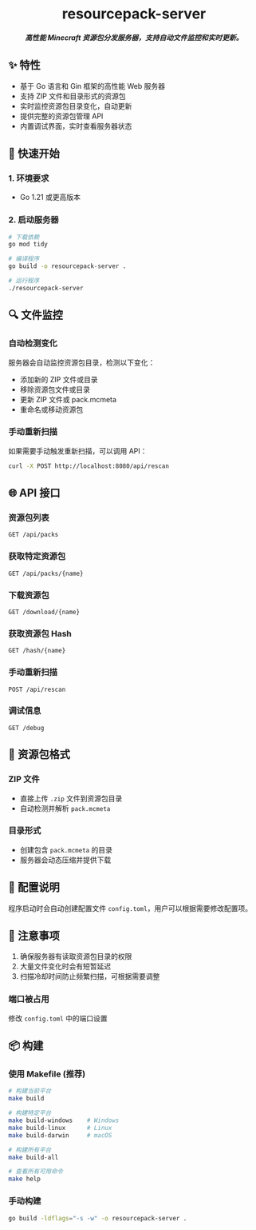 <div align="center">
    <h1>resourcepack-server</h1>
    <h5>高性能 Minecraft 资源包分发服务器，支持自动文件监控和实时更新。</h5>
</div>

## ✨ 特性

- 基于 Go 语言和 Gin 框架的高性能 Web 服务器
- 支持 ZIP 文件和目录形式的资源包
- 实时监控资源包目录变化，自动更新
- 提供完整的资源包管理 API
- 内置调试界面，实时查看服务器状态

## 🚀 快速开始

### 1. 环境要求

- Go 1.21 或更高版本

### 2. 启动服务器

```bash
# 下载依赖
go mod tidy

# 编译程序
go build -o resourcepack-server .

# 运行程序
./resourcepack-server
```

## 🔍 文件监控

### 自动检测变化

服务器会自动监控资源包目录，检测以下变化：

- 添加新的 ZIP 文件或目录
- 移除资源包文件或目录  
- 更新 ZIP 文件或 pack.mcmeta
- 重命名或移动资源包

### 手动重新扫描

如果需要手动触发重新扫描，可以调用 API：

```bash
curl -X POST http://localhost:8080/api/rescan
```

## 🌐 API 接口

### 资源包列表
```
GET /api/packs
```

### 获取特定资源包
```
GET /api/packs/{name}
```

### 下载资源包
```
GET /download/{name}
```

### 获取资源包 Hash
```
GET /hash/{name}
```

### 手动重新扫描
```
POST /api/rescan
```

### 调试信息
```
GET /debug
```

## 📁 资源包格式

### ZIP 文件
- 直接上传 `.zip` 文件到资源包目录
- 自动检测并解析 `pack.mcmeta`

### 目录形式
- 创建包含 `pack.mcmeta` 的目录
- 服务器会动态压缩并提供下载

## 📝 配置说明

程序启动时会自动创建配置文件 `config.toml`，用户可以根据需要修改配置项。
## 📝 注意事项

1. 确保服务器有读取资源包目录的权限
2. 大量文件变化时会有短暂延迟
3. 扫描冷却时间防止频繁扫描，可根据需要调整

### 端口被占用
修改 `config.toml` 中的端口设置

## 📦 构建

### 使用 Makefile (推荐)
```bash
# 构建当前平台
make build

# 构建特定平台
make build-windows    # Windows
make build-linux      # Linux
make build-darwin     # macOS

# 构建所有平台
make build-all

# 查看所有可用命令
make help
```

### 手动构建
```bash
go build -ldflags="-s -w" -o resourcepack-server .
```
